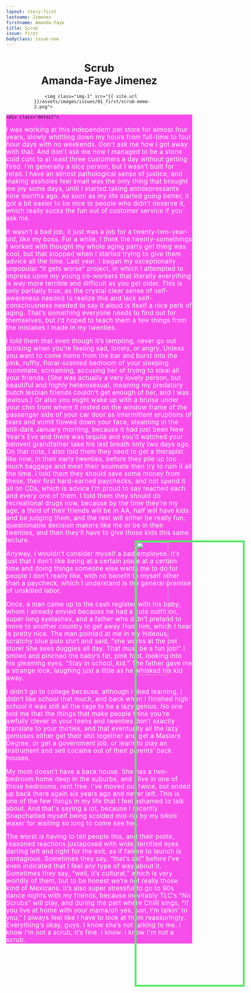 ```yaml
---
layout: story-first
lastname: Jimenez
firstname: Amanda-Faye
title: Scrub
issue: first
bodyclass: issue-one
---
```



<style>

.story-wrapper {
	height: auto;
}

img {
	border: 5px solid #54EA66;
	width: 70%;
	display: block;
	margin: 0 auto 1em;
}

.purple-gradient {
	padding-bottom: 5em;
}

@media screen and (min-width: 800px) {

	.story-wrapper {
		height: 100%;
	}
img {

	width: 30%;
	position: absolute;
}

.img-1 {
	top: 28%;
	left: 10%;
}

.img-2 {
	top: 38%;
	left: 60%;

}

.section {
	width: 70%;
	margin: 0 auto;
}

}


.story {
	background: #F74DEB;
}

.story-title {
	text-align: center;


}



.detail {
	width: 80%;
	margin: 0 auto;
	padding: 10% 0;
}

p {
	color: #ffffff;
	font-size: 1.2em;
	letter-spacing: .03em;
}


</style>

<div class="story-wrapper">
	<div class="section full">
		<h1 class="story-title">Scrub<br>
			<span>Amanda-Faye Jimenez</span></h1>
		<img class="img-2" src="{{ site.url }}/assets/images/issues/01_first/scrub-meme-1.png">

		<img class="img-1" src="{{ site.url }}/assets/images/issues/01_first/scrub-meme-2.png">
</div>

<div class="story">

	<div class="detail">

<p>I was working at this independent pet store for almost four years, slowly whittling down my hours from full-time to four hour days with no weekends. Don’t ask me how I got away with that. And don’t ask me how I managed to be a stone cold cunt to at least three customers a day without getting fired. I’m generally a nice person, but I wasn’t built for retail. I have an almost pathological sense of justice, and making assholes feel small was the only thing that brought me joy some days, until I started taking antidepressants nine months ago. As soon as my life started going better, it got a bit easier to be nice to people who didn’t deserve it, which really sucks the fun out of customer service if you ask me.</p>


<p>It wasn’t a bad job, it just was a job for a twenty-two-year-old, like my boss. For a while, I think the twenty-somethings I worked with thought my whole aging party girl thing was cool, but that stopped when I started trying to give them advice all the time. Last year, I began my exceptionally unpopular “it gets worse” project, in which I attempted to impress upon my young co-workers that literally everything is way more terrible and difficult as you get older. This is only partially true, as the crystal clear sense of self-awareness needed to realize this and lack self-consciousness needed to say it aloud is itself a nice perk of aging. That’s something everyone needs to find out for themselves, but I’d hoped to teach them a few things from the mistakes I made in my twenties. </p>

<p>I told them that even though it’s tempting, never go out drinking when you’re feeling sad, lonely, or angry. Unless you want to come home from the bar and burst into the pink, ruffly, floral-scented bedroom of your sleeping roommate, screaming, accusing her of trying to steal all your friends. (She was actually a very lovely person, but beautiful and highly heterosexual, meaning my predatory butch lesbian friends couldn’t get enough of her, and I was jealous.) Or also you might wake up with a bruise under your chin from where it rested on the window frame of the passenger side of your car door as intermittent eruptions of tears and vomit flowed down your face, steaming in the still-dark January morning, because it had just been New Year’s Eve and there was tequila and you’d watched your beloved grandfather take his last breath only two days ago. On that note, I also told them they need to get a therapist like now, in their early twenties, before they pile up too much baggage and meet their soulmate then try to ruin it all the time. I told them they should save some money from these, their first hard-earned paychecks, and not spend it all on CDs, which is advice I’m proud to say reached each and every one of them. I told them they should do recreational drugs now, because by the time they’re my age, a third of their friends will be in AA, half will have kids and be judging them, and the rest will either be really fun, questionable decision makers like me or be in their twenties, and then they’ll have to give those kids this same lecture.</p>

<p>Anyway, I wouldn’t consider myself a bad employee. It’s just that I don’t like being at a certain place at a certain time and doing things someone else wants me to do for people I don’t really like, with no benefit to myself other than a paycheck, which I understand is the general premise of unskilled labor. </p>

<p> Once, a man came up to the cash register with his baby, whom I already envied because he had a cute outfit on, super long eyelashes, and a father who didn’t pretend to move to another country to get away from him, which I hear is pretty nice. The man pointed at me in my hideous, scratchy blue polo shirt and said, “she works at the pet store! She sees doggies all day. That must be a fun job!” I smiled and pinched the baby’s fat, pink foot, looking into his gleaming eyes. “Stay in school, kid.” The father gave me a strange look, laughing just a little as he whisked his kid away.</p>

<p>I didn’t go to college because, although I liked learning, I didn’t like school that much, and back when I finished high school it was still all the rage to be a lazy genius. No one told me that the things that make people think you’re awfully clever in your teens and twenties don’t exactly translate to your thirties, and that eventually all the lazy geniuses either get their shit together and get a Masters Degree, or get a government job, or learn to play an instrument and sell cocaine out of their parents’ back houses. </p>

<p>My mom doesn’t have a back house. She has a two-bedroom home deep in the suburbs, and I live in one of those bedrooms, rent free. I’ve moved out twice, but ended up back there again six years ago and never left. This is one of the few things in my life that I feel ashamed to talk about. And that's saying a lot, because I recently Snapchatted myself being scolded mid-rip by my bikini waxer for waiting so long to come see her.</p>

<p>The worst is having to tell people this, and their polite, reasoned reactions juxtaposed with wide, terrified eyes darting left and right for the exit, as if failure to launch is contagious. Sometimes they say, “that’s ok!” before I’ve even indicated that I feel any type of way about it. Sometimes they say, “well, it’s cultural,” which is very worldly of them, but to be honest we’re not really those kind of Mexicans. It’s also super stressful to go to 90s dance nights with my friends, because inevitably TLC’s “No Scrubs” will play, and during the part where Chilli sings, “if you live at home with your mama/oh yes, son, I’m talkin’ to you,” I always feel like I have to look at them reassuringly. Everything’s okay, guys. I know she’s not talking to me. I know I’m not a scrub, it’s fine. I know. I know I'm not a scrub.</p>

</div>



</div>

<div class="section-bio purple-gradient">
<p class="bio">Amanda-Faye Jimenez is a Blaxican queer fat femme dyke writer and performer. She has performed at SORORITY at The Hammer Museum, the Radar Productions Queer Readings Series, and the McDonald's in Silverlake next to her favorite gay bar. She was repeatedly referred to as "very engaging" by the interview panel that ultimately rejected her from the 2017 PEN Emerging Voices Fellowship, so even though she made it to the final thirteen, she's not exactly sure if that's a compliment. She can be found engaging her followers and making semi-relatable memes at @failureprincess on Instagram and Twitter, facebook.com/amandafaye, and amandafayejimenez.com.</p>

</div>

</div><!-- end story-wrapper -->

<script>
  (function(i,s,o,g,r,a,m){i['GoogleAnalyticsObject']=r;i[r]=i[r]||function(){
  (i[r].q=i[r].q||[]).push(arguments)},i[r].l=1*new Date();a=s.createElement(o),
  m=s.getElementsByTagName(o)[0];a.async=1;a.src=g;m.parentNode.insertBefore(a,m)
  })(window,document,'script','https://www.google-analytics.com/analytics.js','ga');

  ga('create', 'UA-93682415-1', 'auto');
  ga('send', 'pageview');

</script>
